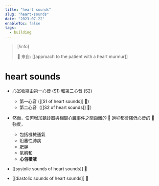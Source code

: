 ```yaml
---
title: "heart sounds"
slug: "heart-sounds"
date: "2023-07-22"
enableToc: false
tags:
  - building
---
```


> [!info]
>
> 🌱 來自: [[approach to the patient with a heart murmur]]

# heart sounds

- 心室收縮由第一心音 (S1) 和第二心音 (S2)

  - 第一心音 ([[S1 of heart sounds]] 󰒗)
  - 第二心音（[[S2 of heart sounds]] 󰒗）

- 然而，任何增加聽診器與相關心臟事件之間距離的  過程都會降低心音的  強度，

  - 包括機械通氣
  - 阻塞性肺病
  - 肥胖
  - 氣胸和
  - **心包積液**

- [[systolic sounds of heart sounds]] 󰒗
- [[diastolic sounds of heart sounds]] 󰒗
